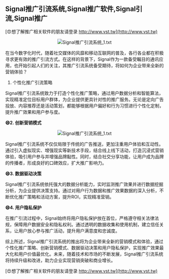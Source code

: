 ## **Signal推广引流系统,Signal推广软件,Signal引流,Signal推广**

[😍想了解推广相关软件的朋友请登录 http://www.vst.tw](http://www.vst.tw)

 <center><img src="https://vst.tw/MP4/tuiguang/png/0.png" alt="Signal推广引流系统_1.txt"></center>

在当今数字化时代，随着社交媒体的风靡和移动互联网的普及，各行各业都在积极寻求更有效的推广引流方式。在这样的背景下，Signal作为一款备受瞩目的通讯应用，也开始引起人们的关注，其推广引流系统备受期待，将如何为企业带来全新的营销体验？

1. 个性化推广引流策略

Signal推广引流系统致力于打造个性化推广策略，通过用户数据分析和智能算法，实现精准定位目标用户群体，为企业提供更具针对性的推广服务。无论是定向广告投放、内容推荐还是活动策划，都能够根据用户偏好和行为习惯进行个性化定制，提升推广效果和用户参与度。

**😄2. 创新营销模式**

 <center><img src="https://vst.tw/MP4/tuiguang/png/0.png" alt="Signal推广引流系统_1.txt"></center>

Signal推广引流系统不仅仅局限于传统的广告推送，更加注重用户体验和互动性。通过引入虚拟现实、增强现实等新技术手段，结合线上线下活动，打造沉浸式营销体验，吸引用户参与并增强品牌黏性。同时，结合社交分享功能，让用户成为品牌的传播者，形成良好的口碑效应，扩大推广影响力。

**😄3. 数据驱动决策**

Signal推广引流系统依托强大的数据分析能力，实时监测推广效果并进行数据挖掘分析，为企业提供决策支持。通过对用户行为数据和推广效果数据的深入分析，不断优化推广策略和活动方案，提升ROI，实现精准营销。

**😄4. 用户隐私保护**

在推广引流过程中，Signal始终将用户隐私保护放在首位，严格遵守相关法律法规，保障用户数据安全和隐私权利。通过透明的数据收集和使用机制，建立信任关系，让用户放心参与推广活动，提升用户满意度和忠诚度。

综上所述，Signal推广引流系统的推出将为企业带来全新的营销模式和体验，通过个性化推广策略、创新营销模式、数据驱动决策和用户隐私保护，实现推广效果最大化和用户价值最优化。未来，随着技术和市场的不断发展，Signal推广引流系统将持续升级和改进，助力企业实现营销突破和商业增长。

[😍想了解推广相关软件的朋友请登录 http://www.vst.tw](http://www.vst.tw)



